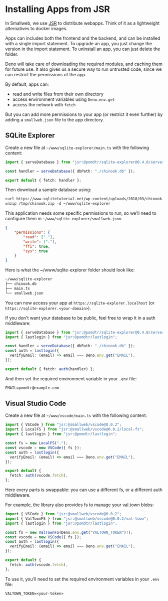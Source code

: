 # Installing Apps from JSR

In Smallweb, we use [JSR](https://jsr.io) to distribute webapps.
Think of it as a lightweight alternatives to docker images.

Apps can includes both the frontend and the backend, and can be installed with a single import statement.
To upgrade an app, you just change the version in the import statement.
To uninstall an app, you can just delete the folder.

Deno will take care of downloading the required modules, and caching them for future use.
It also gives us a secure way to run untrusted code, since we can restrict the permissions of the app.

By default, apps can:

- read and write files from their own directory
- access environment variables using `Deno.env.get`
- access the network with `fetch`

But you can add more permissions to your app (or restrict it even further) by adding a `smallweb.json` file to the app directory.

## SQLite Explorer

Create a new file at `~/www/sqlite-explorer/main.ts` with the following content:

```ts
import { serveDatabase } from "jsr:@pomdtr/sqlite-explorer@0.4.0/server";

const handler = serveDatabase({ dbPath: "./chinook.db" });

export default { fetch: handler };
```

Then download a sample database using:

```txt
curl https://www.sqlitetutorial.net/wp-content/uploads/2018/03/chinook.zip -o /tmp/chinook.zip
unzip /tmp/chinook.zip -d ~/www/sqlite-explorer
```

This application needs some specific permissions to run, so we'll need to configure them in `~/www/sqlite-explorer/smallweb.json`.

```json
{
    "permissions": {
        "read": ["."],
        "write": ["."],
        "ffi": true,
        "sys": true
    }
}
```

Here is what the ~/www/sqlite-explorer folder should look like:

```txt
~/www/sqlite-explorer
├── chinook.db
├── main.ts
└── smallweb.json
```

You can now access your app at `https://sqlite-explorer.localhost` (or `https://sqlite-explorer.<your-domain>`).

If you don't want your database to be public, feel free to wrap it in a auth middleware:

```ts
import { serveDatabase } from "jsr:@pomdtr/sqlite-explorer@0.4.0/server";
import { lastlogin } from "jsr:@pomdtr/lastlogin";

const handler = serveDatabase({ dbPath: "./chinook.db" });
const auth = lastlogin({
  verifyEmail: (email) => email === Deno.env.get("EMAIL"),
});

export default { fetch: auth(handler) };
```

And then set the required environment variable in your `.env` file:

```txt
EMAIL=pomdtr@example.com
```

## Visual Studio Code

Create a new file at `~/www/vscode/main.ts` with the following content:

```ts
import { VSCode } from "jsr:@smallweb/vscode@0.0.2";
import { LocalFS } from "jsr:@smallweb/vscode@0.0.2/local-fs";
import { lastlogin } from "jsr:@pomdtr/lastlogin";

const fs = new LocalFS(".");
const vscode = new VSCode({ fs });
const auth = lastlogin({
  verifyEmail: (email) => email === Deno.env.get("EMAIL"),
});

export default {
  fetch: auth(vscode.fetch),
};
```

Here every parts is swappable: you can use a different fs, or a different auth middleware.

For example, the library also provides fs to manage your val.town blobs:

```ts
import { VSCode } from "jsr:@smallweb/vscode@0.0.2";
import { ValTownFS } from "jsr:@smallweb/vscode@0.0.2/val-town";
import { lastlogin } from "jsr:@pomdtr/lastlogin";

const fs = new ValTownFS(Deno.env.get("VALTOWN_TOKEN")!);
const vscode = new VSCode({ fs });
const auth = lastlogin({
  verifyEmail: (email) => email === Deno.env.get("EMAIL"),
});

export default {
  fetch: auth(vscode.fetch),
};
```

To use it, you'll need to set the required environment variables in your `.env` file:

```txt
VALTOWN_TOKEN=<your-token>
```
